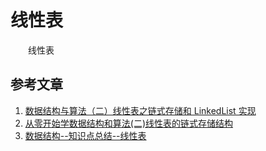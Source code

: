 #  线性表

　　线性表

#### 

## 参考文章

1. [数据结构与算法（二）线性表之链式存储和 LinkedList 实现](https://chiclaim.blog.csdn.net/article/details/80351584)
2. [从零开始学数据结构和算法(二)线性表的链式存储结构](https://juejin.im/post/5c9449dd5188252da22508e3)
3. [数据结构--知识点总结--线性表](https://blog.csdn.net/Void_worker/article/details/81058094)


